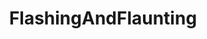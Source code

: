 ---
title: FlashingAndFlaunting
crosslinks:
- freeuse
- enf
- NakedOnStage
- Evalovia
- PissOn
- DanaTinkleRemix
- tipofmypenis
- holdthemoan
- JavPreview
---